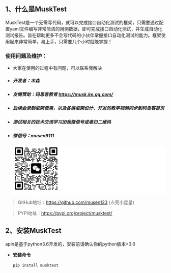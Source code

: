 #
##  1、什么是MuskTest

MuskTest是一个无需写代码，就可以完成接口自动化测试的框架，只需要通过配置yaml文件编写非常简洁的用例数据，即可完成接口自动化测试，并生成自动化测试报告。旨在帮助更多不会写代码的小伙伴掌握接口自动化测试的能力。框架使用起来非常简单，易上手，只需要几个小时就能掌握！


### 使用问题及维护：
- 大家在使用的过程中有问题，可以联系我解决
- ##### 开发者：木森
- ##### 友情赞助：码思客教育 https://musk.ke.qq.com/
- ##### 后续会录制框架使用，以及各类框架设计、开发的教学视频同步到码思客首页
- ##### 测试相关的技术交流学习加我微信号或者扫二维码
- ##### 微信号：musen9111
  ![1615966527541](.\img\wx.jpg)  
    

> GitHub地址：https://github.com/musen123  (点亮小星星)

> PYPI地址：https://pypi.org/project/musktest/

## 2、安装MuskTest

apin是基于python3.6开发的，安装前请确认你的python版本>3.6

- **安装命令**

    `
    pip install musktest
    `

